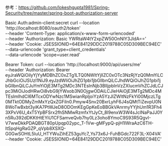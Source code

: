 参考：https://github.com/lokeshgupta1981/Spring-Security/tree/master/spring-boot-authorization-server

Basic Auth:admin-client:secret
curl --location 'http://localhost:8080/oauth2/token' \
--header 'Content-Type: application/x-www-form-urlencoded' \
--header 'Authorization: Basic YWRtaW4tY2xpZW50OnNlY3JldA==' \
--header 'Cookie: JSESSIONID=64E84129DDC2019788C05D309BEC94EC' \
--data-urlencode 'grant_type=client_credentials' \
--data-urlencode 'scope=user.read'

Bearer Token:
curl --location 'http://localhost:9000/api/users/me' \
--header 'Authorization: Bearer eyJraWQiOiIyYjYyMDBhZC0xZTg1LTQ0NWItYjllZC0xOTc3NzRjYzQ0MmYiLCJhbGciOiJSUzI1NiJ9.eyJzdWIiOiJhZG1pbi1jbGllbnQiLCJhdWQiOiJhZG1pbi1jbGllbnQiLCJuYmYiOjE3MTg2MDc3NTEsInNjb3BlIjpbInVzZXIucmVhZCJdLCJpc3MiOiJodHRwOi8vbG9jYWxob3N0OjgwODAiLCJleHAiOjE3MTg2MDc4MTEsImlhdCI6MTcxODYwNzc1MSwianRpIjoiYzA5YzJlZWItNzFkYi00MjczLTg0MTktODMyZmMxYzQxZGFiIn0.Pmyw4Snv20BxrLyhF6J4sQMtTiZevpU0N8WoTwBxbt3yiKA7PtWJeD8ODOmKEgGpKeEoBBGkVAnrmyYYjhUm1R3Fh43XPxV6U_4xT5YpBFSrx2fhSNMwRzmfxYtJyCt_8l9enxW3W4sJcINaPaJJ0Yn5Ru392dDKKtHtEYiU1CFSamveQvb7hy0Lz3oho8YmoC9S93R5QgvI-V7wwDkkPDAQBGT80pUpqp02ypc_T-1Vw-gMFypQ-pjH1IWraAzC6TH-ItSpqHgRaGZP_qVpb8XSXQ-G0GwSOHtL5IuU_HTYWuZihEZ53guYc7_Ys73x6J-FuhBGdc722F3L-X04VA' \
--header 'Cookie: JSESSIONID=64E84129DDC2019788C05D309BEC94EC'
